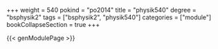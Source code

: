+++
weight = 540
pokind = "po2014"
title = "physik540"
degree = "bsphysik2"
tags = ["bsphysik2", "physik540"]
categories = ["module"]
bookCollapseSection = true
+++

{{< genModulePage >}}
